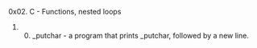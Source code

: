 0x02. C - Functions, nested loops

1. 0. _putchar - a program that prints _putchar, followed by a new line.


